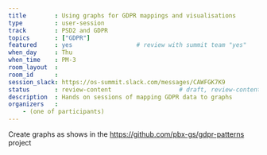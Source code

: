```yaml
---
title        : Using graphs for GDPR mappings and visualisations
type         : user-session
track        : PSD2 and GDPR
topics       : ["GDPR"]
featured     : yes                  # review with summit team "yes"
when_day     : Thu
when_time    : PM-3
room_layout  :
room_id      : 
session_slack: https://os-summit.slack.com/messages/CAWFGK7K9
status       : review-content                   # draft, review-content, done
description  : Hands on sessions of mapping GDPR data to graphs
organizers   :
    - (one of participants)
---
```


Create graphs as shows in the https://github.com/pbx-gs/gdpr-patterns project

<!--(add intro)

## Topic

(...)

## Target Audience

(...)

## Content

(...)

## References

(...)-->
